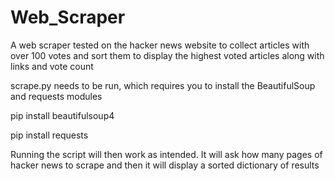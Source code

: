 # Web_Scraper
A web scraper tested on the hacker news website to collect articles with over 100 votes and sort them to display the highest voted articles along with links and vote count

scrape.py needs to be run, which requires you to install the BeautifulSoup and requests modules

pip install beautifulsoup4

pip install requests


Running the script will then work as intended. It will ask how many pages of hacker news to scrape and then it will display a sorted dictionary of results
